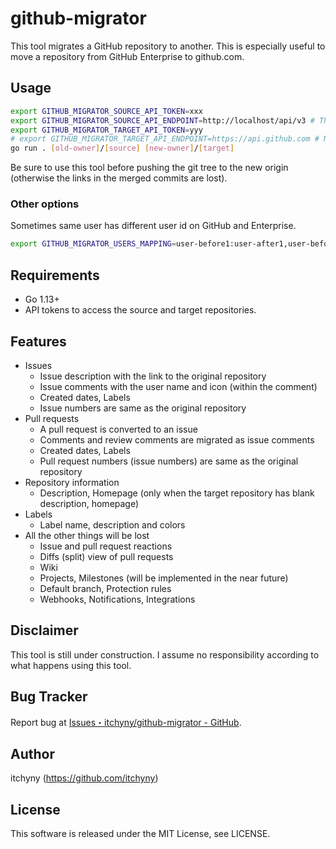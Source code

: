 # github-migrator
This tool migrates a GitHub repository to another.
This is especially useful to move a repository from GitHub Enterprise to github.com.

## Usage
```bash
export GITHUB_MIGRATOR_SOURCE_API_TOKEN=xxx
export GITHUB_MIGRATOR_SOURCE_API_ENDPOINT=http://localhost/api/v3 # This might be the endpoint of GitHub Enterprise
export GITHUB_MIGRATOR_TARGET_API_TOKEN=yyy
# export GITHUB_MIGRATOR_TARGET_API_ENDPOINT=https://api.github.com # No need to specify the endpoint of github.com
go run . [old-owner]/[source] [new-owner]/[target]
```
Be sure to use this tool before pushing the git tree to the new origin (otherwise the links in the merged commits are lost).

### Other options
Sometimes same user has different user id on GitHub and Enterprise.
```bash
export GITHUB_MIGRATOR_USERS_MAPPING=user-before1:user-after1,user-before2:user-after2,user-before3:user-after3
```

## Requirements
- Go 1.13+
- API tokens to access the source and target repositories.

## Features
- Issues
  - Issue description with the link to the original repository
  - Issue comments with the user name and icon (within the comment)
  - Created dates, Labels
  - Issue numbers are same as the original repository
- Pull requests
  - A pull request is converted to an issue
  - Comments and review comments are migrated as issue comments
  - Created dates, Labels
  - Pull request numbers (issue numbers) are same as the original repository
- Repository information
  - Description, Homepage (only when the target repository has blank description, homepage)
- Labels
  - Label name, description and colors
- All the other things will be lost
  - Issue and pull request reactions
  - Diffs (split) view of pull requests
  - Wiki
  - Projects, Milestones (will be implemented in the near future)
  - Default branch, Protection rules
  - Webhooks, Notifications, Integrations

## Disclaimer
This tool is still under construction.
I assume no responsibility according to what happens using this tool.

## Bug Tracker
Report bug at [Issues・itchyny/github-migrator - GitHub](https://github.com/itchyny/github-migrator/issues).

## Author
itchyny (https://github.com/itchyny)

## License
This software is released under the MIT License, see LICENSE.
